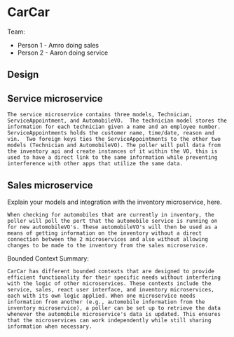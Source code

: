 # CarCar

Team:

* Person 1 - Amro doing sales
* Person 2 - Aaron doing service

## Design



## Service microservice

    The service microservice contains three models, Technician, ServiceAppointment, and AutomobileVO.  The technician model stores the information for each technician given a name and an employee number.  ServiceAppointments holds the customer name, time/date, reason and vin.  Two foreign keys ties the ServiceAppointments to the other two models (Technician and AutomobileVO). The poller will pull data from the inventory api and create instances of it within the VO, this is used to have a direct link to the same information while preventing interference with other apps that utilize the same data.

## Sales microservice

Explain your models and integration with the inventory
microservice, here.

    When checking for automobiles that are currently in inventory, the poller will poll the port that the automobile service is running on for new automobileVO's. These automobileVO's will then be used as a means of getting information on the inventory without a direct connection between the 2 microservices and also without allowing changes to be made to the inventory from the sales microservice.


Bounded Context Summary:

    CarCar has different bounded contexts that are designed to provide efficient functionality for their specific needs without interfering with the logic of other microservices. These contexts include the service, sales, react user interface, and inventory microservices, each with its own logic applied. When one microservice needs information from another (e.g., automobile information from the inventory microservice), a poller can be set up to retrieve the data whenever the automobile microservice's data is updated. This ensures that the microservices can work independently while still sharing information when necessary.
